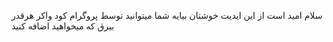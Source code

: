 سلام امید است از این ایدیت خوشتان بیایه 
شما میتوانید توسط پروگرام کود واکر هرقدر بیرق که میخواهید اضافه کنید

